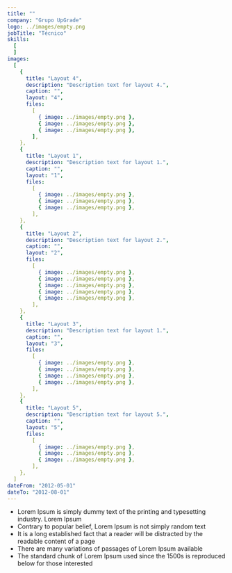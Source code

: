 ```yaml
---
title: ""
company: "Grupo UpGrade"
logo: ../images/empty.png
jobTitle: "Técnico"
skills:
  [
  ]
images:
  [
    {
      title: "Layout 4",
      description: "Description text for layout 4.",
      caption: "",
      layout: "4",
      files:
        [
          { image: ../images/empty.png },
          { image: ../images/empty.png },
          { image: ../images/empty.png },
        ],
    },
    {
      title: "Layout 1",
      description: "Description text for layout 1.",
      caption: "",
      layout: "1",
      files:
        [
          { image: ../images/empty.png },
          { image: ../images/empty.png },
          { image: ../images/empty.png },
        ],
    },
    {
      title: "Layout 2",
      description: "Description text for layout 2.",
      caption: "",
      layout: "2",
      files:
        [
          { image: ../images/empty.png },
          { image: ../images/empty.png },
          { image: ../images/empty.png },
          { image: ../images/empty.png },
          { image: ../images/empty.png },
        ],
    },
    {
      title: "Layout 3",
      description: "Description text for layout 1.",
      caption: "",
      layout: "3",
      files:
        [
          { image: ../images/empty.png },
          { image: ../images/empty.png },
          { image: ../images/empty.png },
          { image: ../images/empty.png },
        ],
    },
    {
      title: "Layout 5",
      description: "Description text for layout 5.",
      caption: "",
      layout: "5",
      files:
        [
          { image: ../images/empty.png },
          { image: ../images/empty.png },
          { image: ../images/empty.png },
        ],
    },
  ]
dateFrom: "2012-05-01"
dateTo: "2012-08-01"
---
```

- Lorem Ipsum is simply dummy text of the printing and typesetting industry. Lorem Ipsum
- Contrary to popular belief, Lorem Ipsum is not simply random text
- It is a long established fact that a reader will be distracted by the readable content of a page
- There are many variations of passages of Lorem Ipsum available
- The standard chunk of Lorem Ipsum used since the 1500s is reproduced below for those interested